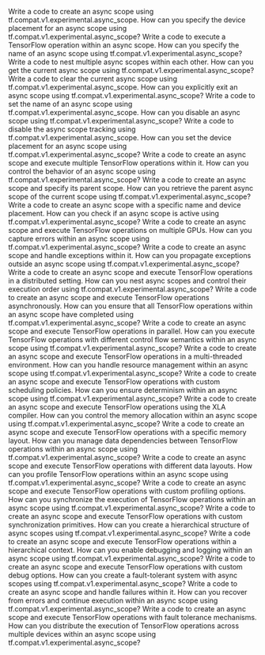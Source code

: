 Write a code to create an async scope using tf.compat.v1.experimental.async_scope.
How can you specify the device placement for an async scope using tf.compat.v1.experimental.async_scope?
Write a code to execute a TensorFlow operation within an async scope.
How can you specify the name of an async scope using tf.compat.v1.experimental.async_scope?
Write a code to nest multiple async scopes within each other.
How can you get the current async scope using tf.compat.v1.experimental.async_scope?
Write a code to clear the current async scope using tf.compat.v1.experimental.async_scope.
How can you explicitly exit an async scope using tf.compat.v1.experimental.async_scope?
Write a code to set the name of an async scope using tf.compat.v1.experimental.async_scope.
How can you disable an async scope using tf.compat.v1.experimental.async_scope?
Write a code to disable the async scope tracking using tf.compat.v1.experimental.async_scope.
How can you set the device placement for an async scope using tf.compat.v1.experimental.async_scope?
Write a code to create an async scope and execute multiple TensorFlow operations within it.
How can you control the behavior of an async scope using tf.compat.v1.experimental.async_scope?
Write a code to create an async scope and specify its parent scope.
How can you retrieve the parent async scope of the current scope using tf.compat.v1.experimental.async_scope?
Write a code to create an async scope with a specific name and device placement.
How can you check if an async scope is active using tf.compat.v1.experimental.async_scope?
Write a code to create an async scope and execute TensorFlow operations on multiple GPUs.
How can you capture errors within an async scope using tf.compat.v1.experimental.async_scope?
Write a code to create an async scope and handle exceptions within it.
How can you propagate exceptions outside an async scope using tf.compat.v1.experimental.async_scope?
Write a code to create an async scope and execute TensorFlow operations in a distributed setting.
How can you nest async scopes and control their execution order using tf.compat.v1.experimental.async_scope?
Write a code to create an async scope and execute TensorFlow operations asynchronously.
How can you ensure that all TensorFlow operations within an async scope have completed using tf.compat.v1.experimental.async_scope?
Write a code to create an async scope and execute TensorFlow operations in parallel.
How can you execute TensorFlow operations with different control flow semantics within an async scope using tf.compat.v1.experimental.async_scope?
Write a code to create an async scope and execute TensorFlow operations in a multi-threaded environment.
How can you handle resource management within an async scope using tf.compat.v1.experimental.async_scope?
Write a code to create an async scope and execute TensorFlow operations with custom scheduling policies.
How can you ensure determinism within an async scope using tf.compat.v1.experimental.async_scope?
Write a code to create an async scope and execute TensorFlow operations using the XLA compiler.
How can you control the memory allocation within an async scope using tf.compat.v1.experimental.async_scope?
Write a code to create an async scope and execute TensorFlow operations with a specific memory layout.
How can you manage data dependencies between TensorFlow operations within an async scope using tf.compat.v1.experimental.async_scope?
Write a code to create an async scope and execute TensorFlow operations with different data layouts.
How can you profile TensorFlow operations within an async scope using tf.compat.v1.experimental.async_scope?
Write a code to create an async scope and execute TensorFlow operations with custom profiling options.
How can you synchronize the execution of TensorFlow operations within an async scope using tf.compat.v1.experimental.async_scope?
Write a code to create an async scope and execute TensorFlow operations with custom synchronization primitives.
How can you create a hierarchical structure of async scopes using tf.compat.v1.experimental.async_scope?
Write a code to create an async scope and execute TensorFlow operations within a hierarchical context.
How can you enable debugging and logging within an async scope using tf.compat.v1.experimental.async_scope?
Write a code to create an async scope and execute TensorFlow operations with custom debug options.
How can you create a fault-tolerant system with async scopes using tf.compat.v1.experimental.async_scope?
Write a code to create an async scope and handle failures within it.
How can you recover from errors and continue execution within an async scope using tf.compat.v1.experimental.async_scope?
Write a code to create an async scope and execute TensorFlow operations with fault tolerance mechanisms.
How can you distribute the execution of TensorFlow operations across multiple devices within an async scope using tf.compat.v1.experimental.async_scope?